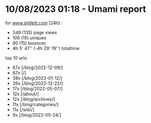 # 10/08/2023 01:18 - Umami report
for www.shifeiti.com [24h] :

 - 348 (135) page views
 - 106 (15) uniques
 - 80 (15) bounces
 - 4h 5' 47'' (-4h 29' 19'') totaltime


top 10 urls:
 - 67x [/blog/2022-12-09/]
 - 67x [/]
 - 38x [/blog/2023-01-12/]
 - 26x [/blog/2022-12-22/]
 - 17x [/blog/2022-05-07/]
 - 12x [/about/]
 - 12x [/blog/archives/]
 - 11x [/blog/categories/]
 - 11x [/wiki/]
 - 9x [/blog/2022-05-24/]


